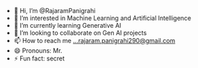 - 👋 Hi, I’m @RajaramPanigrahi
- 👀 I’m interested in Machine Learning and Artificial Intelligence
- 🌱 I’m currently learning Generative AI
- 💞️ I’m looking to collaborate on Gen AI projects
- 📫 How to reach me ...rajaram.panigrahi290@gmail.com
- 😄 Pronouns: Mr.
- ⚡ Fun fact: secret

<!---
RajaramPanigrahi/RajaramPanigrahi is a ✨ special ✨ repository because its `README.md` (this file) appears on your GitHub profile.
You can click the Preview link to take a look at your changes.
--->

